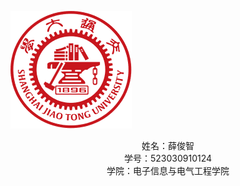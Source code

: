 ![](/imgs/2024-12-07/jjWhkaFKZEUe1LhK.png)
<center>姓名：薛俊智</center>
<center>学号：523030910124</center>
<center>学院：电子信息与电气工程学院</center>

<!--stackedit_data:
eyJoaXN0b3J5IjpbODUyODM3NTAwLC01MDg3NDczNDEsLTIwOD
g3NDY2MTIsMTQ3MjQyNjM3NV19
-->
